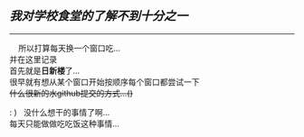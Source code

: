## *我对学校食堂的了解不到十分之一*    
***    
&nbsp;&nbsp;&nbsp;&nbsp;所以打算每天换一个窗口吃...      
并在这里记录   
首先就是**日新楼**了...    
很早就有想从某个窗口开始按顺序每个窗口都尝试一下   
~~什么很新的水github提交的方式...()~~    

: ) &nbsp;&nbsp;没什么想干的事情了啊...    
每天只能做做吃吃饭这种事情...
